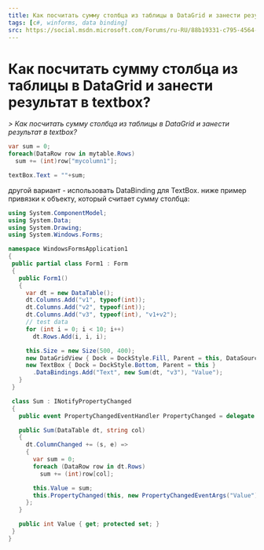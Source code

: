 ```yaml
---
title: Как посчитать сумму столбца из таблицы в DataGrid и занести результат в textbox?
tags: [c#, winforms, data binding]
src: https://social.msdn.microsoft.com/Forums/ru-RU/88b19331-c795-4564-a5fa-5867f6443fd0/-datagrid-textbox?forum=fordesktopru
---
```

# Как посчитать сумму столбца из таблицы в DataGrid и занести результат в textbox?
*> Как посчитать сумму столбца из таблицы в DataGrid и занести результат в textbox?*
```c#
var sum = 0;
foreach(DataRow row in mytable.Rows)
  sum += (int)row["mycolumn1"];

textBox.Text = ""+sum;
```

другой вариант - использовать DataBinding для TextBox.
ниже пример привязки к объекту, который считает сумму столбца:
 ```c#
using System.ComponentModel;
using System.Data;
using System.Drawing;
using System.Windows.Forms;

namespace WindowsFormsApplication1
{
  public partial class Form1 : Form
  {
    public Form1()
    {
      var dt = new DataTable();
      dt.Columns.Add("v1", typeof(int));
      dt.Columns.Add("v2", typeof(int));
      dt.Columns.Add("v3", typeof(int), "v1+v2");
      // test data
      for (int i = 0; i < 10; i++)
        dt.Rows.Add(i, i, i);

      this.Size = new Size(500, 400);
      new DataGridView { Dock = DockStyle.Fill, Parent = this, DataSource = dt };
      new TextBox { Dock = DockStyle.Bottom, Parent = this }
        .DataBindings.Add("Text", new Sum(dt, "v3"), "Value");
    }
  }

  class Sum : INotifyPropertyChanged
  {
    public event PropertyChangedEventHandler PropertyChanged = delegate { };

    public Sum(DataTable dt, string col)
    {
      dt.ColumnChanged += (s, e) =>
      {
        var sum = 0;
        foreach (DataRow row in dt.Rows)
          sum += (int)row[col];

        this.Value = sum;
        this.PropertyChanged(this, new PropertyChangedEventArgs("Value"));
      };
    }

    public int Value { get; protected set; }
  }
}
```
